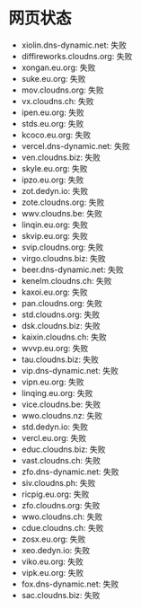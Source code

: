 # 网页状态
- xiolin.dns-dynamic.net: 失败
- diffireworks.cloudns.org: 失败
- xongan.eu.org: 失败
- suke.eu.org: 失败
- mov.cloudns.org: 失败
- vx.cloudns.ch: 失败
- ipen.eu.org: 失败
- stds.eu.org: 失败
- kcoco.eu.org: 失败
- vercel.dns-dynamic.net: 失败
- ven.cloudns.biz: 失败
- skyle.eu.org: 失败
- ipzo.eu.org: 失败
- zot.dedyn.io: 失败
- zote.cloudns.org: 失败
- wwv.cloudns.be: 失败
- linqin.eu.org: 失败
- skvip.eu.org: 失败
- svip.cloudns.org: 失败
- virgo.cloudns.biz: 失败
- beer.dns-dynamic.net: 失败
- kenelm.cloudns.ch: 失败
- kaxoi.eu.org: 失败
- pan.cloudns.org: 失败
- std.cloudns.org: 失败
- dsk.cloudns.biz: 失败
- kaixin.cloudns.ch: 失败
- wvvp.eu.org: 失败
- tau.cloudns.biz: 失败
- vip.dns-dynamic.net: 失败
- vipn.eu.org: 失败
- linqing.eu.org: 失败
- vice.cloudns.be: 失败
- wwo.cloudns.nz: 失败
- std.dedyn.io: 失败
- vercl.eu.org: 失败
- educ.cloudns.biz: 失败
- vast.cloudns.ch: 失败
- zfo.dns-dynamic.net: 失败
- siv.cloudns.ph: 失败
- ricpig.eu.org: 失败
- zfo.cloudns.org: 失败
- wwo.cloudns.ch: 失败
- cdue.cloudns.ch: 失败
- zosx.eu.org: 失败
- xeo.dedyn.io: 失败
- viko.eu.org: 失败
- vipk.eu.org: 失败
- fox.dns-dynamic.net: 失败
- sac.cloudns.biz: 失败
